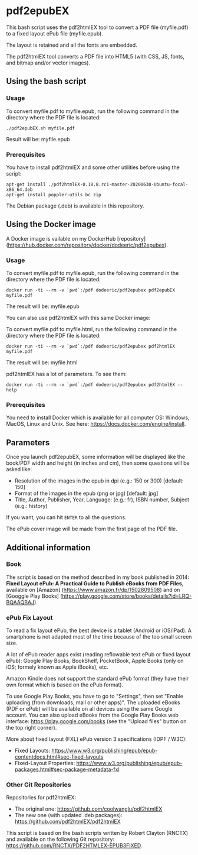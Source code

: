 # pdf2epubEX

This bash script uses the pdf2htmlEX tool to convert a PDF file (myfile.pdf) to a fixed layout ePub file (myfile.epub).

The layout is retained and all the fonts are embedded.

The pdf2htmlEX tool converts a PDF file into HTML5 (with CSS, JS, fonts, and bitmap and/or vector images).

## Using the bash script

### Usage

To convert myfile.pdf to myfile.epub, run the following command in the directory where the PDF file is located:

```
./pdf2epubEX.sh myfile.pdf
```

Result will be: myfile.epub

### Prerequisites

You have to install pdf2htmlEX and some other utilities before using the script:

```
apt-get install ./pdf2htmlEX-0.18.8.rc1-master-20200630-Ubuntu-focal-x86_64.deb
apt-get install poppler-utils bc zip
```

The Debian package (.deb) is available in this repository.

## Using the Docker image

A Docker image is vailable on my DockerHub [repository] (https://hub.docker.com/repository/docker/dodeeric/pdf2epubex).

### Usage

To convert myfile.pdf to myfile.epub, run the following command in the directory where the PDF file is located:

```
docker run -ti --rm -v `pwd`:/pdf dodeeric/pdf2epubex pdf2epubEX myfile.pdf
```

The result will be: myfile.epub

You can also use pdf2htmlEX with this same Docker image:

To convert myfile.pdf to myfile.html, run the following command in the directory where the PDF file is located:

```
docker run -ti --rm -v `pwd`:/pdf dodeeric/pdf2epubex pdf2htmlEX myfile.pdf
```

The result will be: myfile.html

pdf2htmlEX has a lot of parameters. To see them:

```
docker run -ti --rm -v `pwd`:/pdf dodeeric/pdf2epubex pdf2htmlEX --help
```

### Prerequisites

You need to install Docker which is available for all computer OS: Windows, MacOS, Linux and Unix. See here: https://docs.docker.com/engine/install.

## Parameters

Once you launch pdf2epubEX, some information will be displayed like the book/PDF width and height (in inches and cm), then some questions will be asked like:

- Resolution of the images in the epub in dpi (e.g.: 150 or 300) [default: 150]
- Format of the images in the epub (png or jpg) [default: jpg]
- Title, Author, Publisher, Year, Language: (e.g.: fr), ISBN number, Subject (e.g.: history)

If you want, you can hit `ENTER` to all the questions.

The ePub cover image will be made from the first page of the PDF file.

## Additional information

### Book

The script is based on the method described in my book published in 2014: **Fixed Layout ePub: A Practical Guide to Publish eBooks from PDF Files**, available on [Amazon] (https://www.amazon.fr/dp/1502809508) and on [Googgle Play Books] (https://play.google.com/store/books/details?id=LRQ-BQAAQBAJ).

### ePub Fix Layout

To read a fix layout ePub, the best device is a tablet (Android or iOS/iPad). A smartphone is not adapted most of the time because of the too small screen size.

A lot of ePub reader apps exist (reading reflowable text ePub or fixed layout ePub): Google Play Books, BookShelf, PocketBook, Apple Books (only on iOS; formely known as Apple iBooks), etc. 

Amazon Kindle does not support the standard ePub format (they have their own format which is based on the ePub format).

To use Google Play Books, you have to go to "Settings", then set "Enable uploading (from downloads, mail or other apps)". The uploaded eBooks (PDF or ePub) will be available on all devices using the same Google account. You can also upload eBooks from the Google Play Books web interface: https://play.google.com/books (see the "Upload files" button on the top right corner).
 
More about fixed layout (FXL) ePub version 3 specifications (IDPF / W3C):

- Fixed Layouts: https://www.w3.org/publishing/epub/epub-contentdocs.html#sec-fixed-layouts
- Fixed-Layout Properties: https://www.w3.org/publishing/epub/epub-packages.html#sec-package-metadata-fxl

### Other Git Repositories

Repositories for pdf2htmlEX:

- The original one: https://github.com/coolwanglu/pdf2htmlEX
- The new one (with updated .deb packages): https://github.com/pdf2htmlEX/pdf2htmlEX

This script is based on the bash scripts written by Robert Clayton (RNCTX) and available on the following Git repository: https://github.com/RNCTX/PDF2HTMLEX-EPUB3FIXED.

